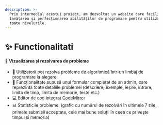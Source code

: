 ```yaml
---
description: >-
  Prin intermediul acestui proiect, am dezvoltat un website care facilitează
  învățarea și perfecționarea abilităților de programare pentru utilizatori de
  toate nivelurile.
---
```


# ✨ Functionalitati



#### 📘 Vizualizarea și rezolvarea de probleme

* 🧠 Utilizatorii pot rezolva probleme de algoritmică într-un limbaj de programare la alegere
* 📝 Funcționalitate supusă unui formular completat de un admin, care reprezintă toate detaliile problemei (descriere, exemple, ieșire, intrare, limita de timp, limita de memorie, teste etc.)
* 💻 Editor de cod integrat [CodeMirror](https://uiwjs.github.io/react-codemirror/)
* 📊 Statisticile problemei (grafic cu numărul de rezolvări în ultimele 7 zile, primele submisii acceptate, cele mai bune soluții în ceea ce privește timpul și memoria)
